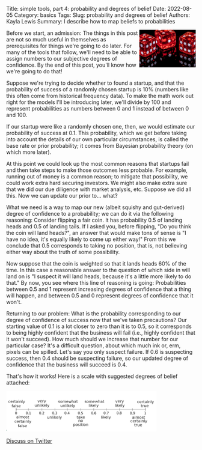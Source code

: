 Title: simple tools, part 4: probability and degrees of belief
Date: 2022-08-05
Category: basics
Tags: 
Slug: probability and degrees of belief
Authors: Kayla Lewis
Summary: I describe how to map beliefs to probabilities

<img align=right src="images/dice.jpg" width="150"/>

Before we start, an admission: The things in this post are not so much useful in themselves as prerequisites for things we're going to do later. For many of the tools that follow, we'll need to be able to assign numbers to our subjective degrees of confidence. By the end of this post, you'll know how we're going to do that!

Suppose we're trying to decide whether to found a startup, and that the probability of success of a randomly chosen startup is 10% (numbers like this often come from historical frequency data). To make the math work out right for the models I'll be introducing later, we'll divide by 100 and represent probabilities as numbers between 0 and 1 instead of between 0 and 100.

If our startup were like a randomly chosen one, then, we would estimate our probability of success at 0.1. This probability, which we get before taking into account the details of our own particular circumstances, is called the base rate or prior probability; it comes from Bayesian probability theory (on which more later).

At this point we could look up the most common reasons that startups fail and then take steps to make those outcomes less probable. For example, running out of money is a common reason; to mitigate that possibility, we could work extra hard securing investors. We might also make extra sure that we did our due diligence with market analysis, etc. Suppose we did all this. Now we can update our prior to... what?

What we need is a way to map our new (albeit squishy and gut-derived) degree of confidence to a probability; we can do it via the following reasoning: Consider flipping a fair coin. It has probability 0.5 of landing heads and 0.5 of landing tails. If I asked you, before flipping, "Do you think the coin will land heads?", an answer that would make tons of sense is "I have no idea, it's equally likely to come up either way!" From this we conclude that 0.5 corresponds to taking no position, that is, not believing either way about the truth of some possibility. 

Now suppose that the coin is weighted so that it lands heads 60% of the time. In this case a reasonable answer to the question of which side in will land on is "I suspect it will land heads, because it's a little more likely to do that." By now, you see where this line of reasoning is going: Probabilities between 0.5 and 1 represent increasing degrees of confidence that a thing will happen, and between 0.5 and 0 represent degrees of confidence that it won't. 

Returning to our problem: What is the probability corresponding to our degree of confidence of success now that we've taken precautions? Our starting value of 0.1 is a lot closer to zero than it is to 0.5, so it corresponds to being highly confident that the business will fail (i.e., highly confident that it won't succeed). How much should we increase that number for our particular case? It's a difficult question, about which much ink or, erm, pixels can be spilled. Let's say you only suspect failure. If 0.6 is suspecting success, then 0.4 should be suspecting failure, so our updated degree of confidence that the business will succeed is 0.4.

That's how it works! Here is a scale with suggested degrees of belief attached:

<img src="images/probability-scale.png" width="400"/>

[Discuss on Twitter](https://twitter.com/Estimatrix/status/1555693184977600512?s=20&t=YFPoxpEQ2Qp14U4FliD7fA)


